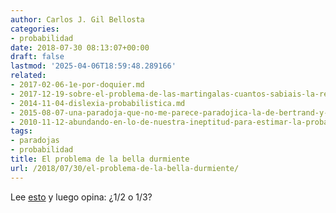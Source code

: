 ```yaml
---
author: Carlos J. Gil Bellosta
categories:
- probabilidad
date: 2018-07-30 08:13:07+00:00
draft: false
lastmod: '2025-04-06T18:59:48.289166'
related:
- 2017-02-06-1e-por-doquier.md
- 2017-12-19-sobre-el-problema-de-las-martingalas-cuantos-sabiais-la-respuesta.md
- 2014-11-04-dislexia-probabilistica.md
- 2015-08-07-una-paradoja-que-no-me-parece-paradojica-la-de-bertrand-y-una-pregunta.md
- 2010-11-12-abundando-en-lo-de-nuestra-ineptitud-para-estimar-la-probabilidad-condicionada.md
tags:
- paradojas
- probabilidad
title: El problema de la bella durmiente
url: /2018/07/30/el-problema-de-la-bella-durmiente/
---
```


Lee [esto](https://en.wikipedia.org/wiki/Sleeping_Beauty_problem) y luego opina: ¿1/2 o 1/3?